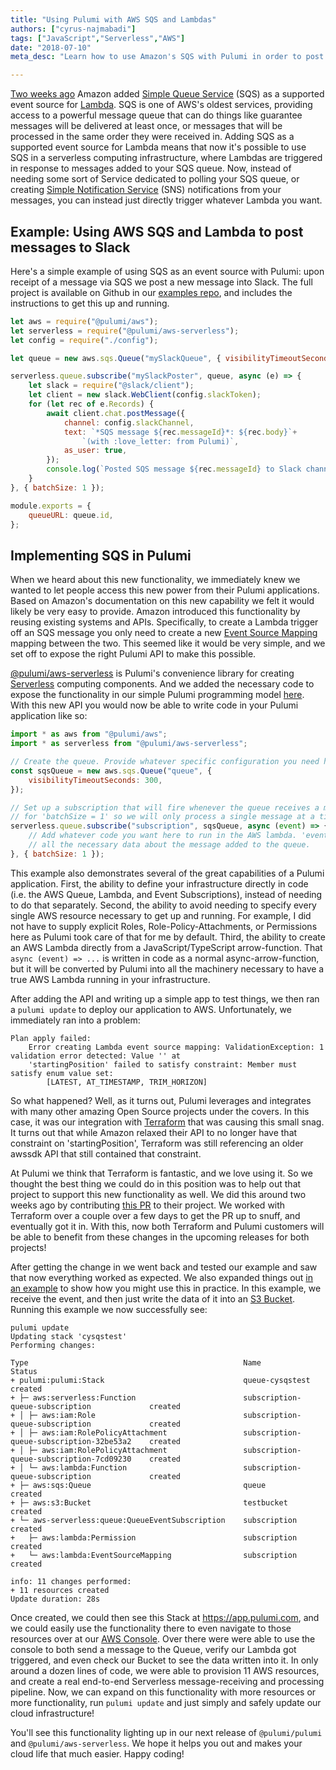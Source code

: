 ```yaml
---
title: "Using Pulumi with AWS SQS and Lambdas"
authors: ["cyrus-najmabadi"]
tags: ["JavaScript","Serverless","AWS"]
date: "2018-07-10"
meta_desc: "Learn how to use Amazon's SQS with Pulumi in order to post a Slack notification upon receipt of a message via SQS. This example Pulumi application demonstrates the ability to define your infrastructure directly in code (the AWS Queue, Lambda, and Event Subscriptions), instead of defining them separately."

---
```


[Two weeks ago](https://aws.amazon.com/blogs/aws/aws-lambda-adds-amazon-simple-queue-service-to-supported-event-sources/)
Amazon added [Simple Queue Service](https://aws.amazon.com/sqs/) (SQS)
as a supported event source for
[Lambda](https://aws.amazon.com/lambda/). SQS is one of AWS's oldest
services, providing access to a powerful message queue that can do
things like guarantee messages will be delivered at least once, or
messages that will be processed in the same order they were received in.
Adding SQS as a supported event source for Lambda means that now it's
possible to use SQS in a serverless computing infrastructure, where
Lambdas are triggered in response to messages added to your SQS queue.
Now, instead of needing some sort of Service dedicated to polling your
SQS queue, or creating [Simple Notification Service](https://aws.amazon.com/sns/) (SNS)
notifications from your
messages, you can instead just directly trigger whatever Lambda you
want.
<!--more-->

## Example: Using AWS SQS and Lambda to post messages to Slack

Here's a simple example of using SQS as an event source with Pulumi:
upon receipt of a message via SQS we post a new message into Slack. The
full project is available on Github in our
[examples repo](https://github.com/pulumi/examples/tree/master/aws-js-sqs-slack),
and includes the instructions to get this up and running.

```javascript
let aws = require("@pulumi/aws");
let serverless = require("@pulumi/aws-serverless");
let config = require("./config");

let queue = new aws.sqs.Queue("mySlackQueue", { visibilityTimeoutSeconds: 180 });

serverless.queue.subscribe("mySlackPoster", queue, async (e) => {
    let slack = require("@slack/client");
    let client = new slack.WebClient(config.slackToken);
    for (let rec of e.Records) {
        await client.chat.postMessage({
            channel: config.slackChannel,
            text: `*SQS message ${rec.messageId}*: ${rec.body}`+
                `(with :love_letter: from Pulumi)`,
            as_user: true,
        });
        console.log(`Posted SQS message ${rec.messageId} to Slack channel ${config.slackChannel}`);
    }
}, { batchSize: 1 });

module.exports = {
    queueURL: queue.id,
};
```

## Implementing SQS in Pulumi

When we heard about this new functionality, we immediately knew we
wanted to let people access this new power from their Pulumi
applications. Based on Amazon's documentation on this new capability we
felt it would likely be very easy to provide. Amazon introduced this
functionality by reusing existing systems and APIs. Specifically, to
create a Lambda trigger off an SQS message you only need to create a new
[Event Source Mapping](https://docs.aws.amazon.com/lambda/latest/dg/API_CreateEventSourceMapping.html)
mapping between the two. This seemed like it would be very simple, and
we set off to expose the right Pulumi API to make this possible.

[@pulumi/aws-serverless](https://github.com/pulumi/pulumi-aws-serverless)
is Pulumi's convenience library for creating
[Serverless](https://aws.amazon.com/serverless/) computing components.
And we added the necessary code to expose the functionality in our
simple Pulumi programming model
[here](https://github.com/pulumi/pulumi-aws-serverless/blob/master/nodejs/aws-serverless/queue.ts).
With this new API you would now be able to write code in your Pulumi
application like so:

```javascript
import * as aws from "@pulumi/aws";
import * as serverless from "@pulumi/aws-serverless";

// Create the queue. Provide whatever specific configuration you need here.
const sqsQueue = new aws.sqs.Queue("queue", {
    visibilityTimeoutSeconds: 300,
});

// Set up a subscription that will fire whenever the queue receives a message. Here we ask
// for 'batchSize = 1' so we will only process a single message at a time.
serverless.queue.subscribe("subscription", sqsQueue, async (event) => {
    // Add whatever code you want here to run in the AWS lambda. 'event' will contain the
    // all the necessary data about the message added to the queue.
}, { batchSize: 1 });
```

This example also demonstrates several of the great capabilities of a
Pulumi application. First, the ability to define your infrastructure
directly in code (i.e. the AWS Queue, Lambda, and Event Subscriptions),
instead of needing to do that separately. Second, the ability to avoid
needing to specify every single AWS resource necessary to get up and
running. For example, I did not have to supply explicit Roles,
Role-Policy-Attachments, or Permissions here as Pulumi took care of that
for me by default. Third, the ability to create an AWS Lambda directly
from a JavaScript/TypeScript arrow-function. That `async (event) => ...`
is written in code as a normal async-arrow-function, but it will be
converted by Pulumi into all the machinery necessary to have a true AWS
Lambda running in your infrastructure.

After adding the API and writing up a simple app to test things, we then
ran a `pulumi update` to deploy our application to AWS. Unfortunately,
we immediately ran into a problem:

```
Plan apply failed:
    Error creating Lambda event source mapping: ValidationException: 1 validation error detected: Value '' at
    'startingPosition' failed to satisfy constraint: Member must satisfy enum value set:
        [LATEST, AT_TIMESTAMP, TRIM_HORIZON]
```

So what happened? Well, as it turns out, Pulumi leverages and integrates
with many other amazing Open Source projects under the covers. In this
case, it was our integration with [Terraform](https://www.terraform.io/)
that was causing this small snag. It turns out that while Amazon relaxed
their API to no longer have that constraint on 'startingPosition',
Terraform was still referencing an older awssdk API that still contained
that constraint.

At Pulumi we think that Terraform is fantastic, and we love using it. So
we thought the best thing we could do in this position was to help out
that project to support this new functionality as well. We did this
around two weeks ago by contributing [this PR](https://github.com/terraform-providers/terraform-provider-aws/pull/5024)
to their project. We worked with Terraform over a couple over a few days
to get the PR up to snuff, and eventually got it in. With this, now both
Terraform and Pulumi customers will be able to benefit from these
changes in the upcoming releases for both projects!

After getting the change in we went back and tested our example and saw
that now everything worked as expected. We also expanded things out
[in an example](https://github.com/pulumi/pulumi-aws/blob/master/examples/queue/index.ts)
to show how you might use this in practice. In this example, we receive
the event, and then just write the data of it into an [S3 Bucket](https://aws.amazon.com/s3/). Running this example we now
successfully see:

```
pulumi update
Updating stack 'cysqstest'
Performing changes:

Type                                                Name                                        Status
+ pulumi:pulumi:Stack                               queue-cysqstest                             created
+ ├─ aws:serverless:Function                        subscription-queue-subscription             created
+ │ ├─ aws:iam:Role                                 subscription-queue-subscription             created
+ │ ├─ aws:iam:RolePolicyAttachment                 subscription-queue-subscription-32be53a2    created
+ │ ├─ aws:iam:RolePolicyAttachment                 subscription-queue-subscription-7cd09230    created
+ │ └─ aws:lambda:Function                          subscription-queue-subscription             created
+ ├─ aws:sqs:Queue                                  queue                                       created
+ ├─ aws:s3:Bucket                                  testbucket                                  created
+ └─ aws-serverless:queue:QueueEventSubscription    subscription                                created
+   ├─ aws:lambda:Permission                        subscription                                created
+   └─ aws:lambda:EventSourceMapping                subscription                                created

info: 11 changes performed:
+ 11 resources created
Update duration: 28s
```

Once created, we could then see this Stack at <https://app.pulumi.com>,
and we could easily use the functionality there to even navigate to
those resources over at our [AWS Console](https://console.aws.amazon.com). Over there were were able to
use the console to both send a message to the Queue, verify our Lambda
got triggered, and even check our Bucket to see the data written into
it. In only around a dozen lines of code, we were able to provision 11
AWS resources, and create a real end-to-end Serverless message-receiving
and processing pipeline. Now, we can expand on this functionality with
more resources or more functionality, run `pulumi update` and just
simply and safely update our cloud infrastructure!

You'll see this functionality lighting up in our next release of
`@pulumi/pulumi` and `@pulumi/aws-serverless`. We hope it helps you out
and makes your cloud life that much easier. Happy coding!
